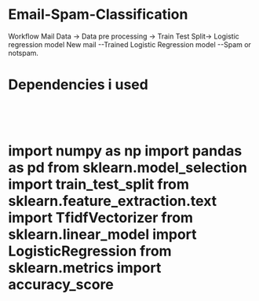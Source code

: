 # Email-Spam-Classification
Workflow
Mail Data -> Data pre processing -> Train Test Split-> Logistic regression model
New mail --Trained Logistic Regression model --Spam or notspam.
<h1>Dependencies i used<h1><br>
  
import numpy as np
import pandas as pd
from sklearn.model_selection import train_test_split
from sklearn.feature_extraction.text import TfidfVectorizer
from sklearn.linear_model import LogisticRegression
from sklearn.metrics import accuracy_score
